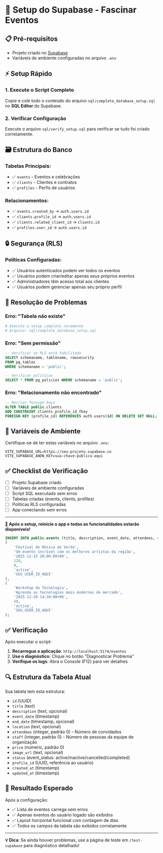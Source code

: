 # 🚀 Setup do Supabase - Fascinar Eventos

## 📋 Pré-requisitos
- Projeto criado no [Supabase](https://app.supabase.com)
- Variáveis de ambiente configuradas no arquivo `.env`

## ⚡ Setup Rápido

### 1. **Execute o Script Completo**
Copie e cole todo o conteúdo do arquivo `sql/complete_database_setup.sql` no **SQL Editor** do Supabase.

### 2. **Verificar Configuração**
Execute o arquivo `sql/verify_setup.sql` para verificar se tudo foi criado corretamente.

## 🗃️ Estrutura do Banco

### **Tabelas Principais:**
- ✅ `events` - Eventos e celebrações
- ✅ `clients` - Clientes e contratos  
- ✅ `profiles` - Perfis de usuários

### **Relacionamentos:**
- ✅ `events.created_by` → `auth.users.id`
- ✅ `clients.profile_id` → `auth.users.id`
- ✅ `clients.related_client_id` → `clients.id`
- ✅ `profiles.user_id` → `auth.users.id`

## 🔒 Segurança (RLS)

### **Políticas Configuradas:**
- ✅ Usuários autenticados podem ver todos os eventos
- ✅ Usuários podem criar/editar apenas seus próprios eventos
- ✅ Administradores têm acesso total aos clientes
- ✅ Usuários podem gerenciar apenas seu próprio perfil

## 🚨 Resolução de Problemas

### **Erro: "Tabela não existe"**
```bash
# Execute o setup completo novamente
# Arquivo: sql/complete_database_setup.sql
```

### **Erro: "Sem permissão"**
```sql
-- Verificar se RLS está habilitado
SELECT schemaname, tablename, rowsecurity 
FROM pg_tables 
WHERE schemaname = 'public';

-- Verificar políticas
SELECT * FROM pg_policies WHERE schemaname = 'public';
```

### **Erro: "Relacionamento não encontrado"**
```sql
-- Recriar foreign keys
ALTER TABLE public.clients 
ADD CONSTRAINT clients_profile_id_fkey 
FOREIGN KEY (profile_id) REFERENCES auth.users(id) ON DELETE SET NULL;
```

## 🔧 Variáveis de Ambiente

Certifique-se de ter estas variáveis no arquivo `.env`:

```env
VITE_SUPABASE_URL=https://seu-projeto.supabase.co
VITE_SUPABASE_ANON_KEY=sua-chave-publica-aqui
```

## ✅ Checklist de Verificação

- [ ] Projeto Supabase criado
- [ ] Variáveis de ambiente configuradas
- [ ] Script SQL executado sem erros
- [ ] Tabelas criadas (events, clients, profiles)
- [ ] Políticas RLS configuradas
- [ ] App conectando sem erros

---

**🎯 Após o setup, reinicie o app e todas as funcionalidades estarão disponíveis!**

```sql
INSERT INTO public.events (title, description, event_date, attendees, staff, status, profile_id) VALUES
(
    'Festival de Música de Verão',
    'Um evento incrível com os melhores artistas da região',
    '2025-12-15 20:00:00+00',
    120,
    8,
    'active',
    'SEU_USER_ID_AQUI'
),
(
    'Workshop de Tecnologia',
    'Aprenda as tecnologias mais modernas do mercado',
    '2025-12-20 14:30:00+00',
    50,
    'active',
    'SEU_USER_ID_AQUI'
);
```

## ✅ **Verificação**

Após executar o script:

1. **Recarregue a aplicação**: `http://localhost:5174/eventos`
2. **Use o diagnóstico**: Clique no botão "Diagnosticar Problema"
3. **Verifique os logs**: Abra o Console (F12) para ver detalhes

## 🔍 **Estrutura da Tabela Atual**

Sua tabela tem esta estrutura:
- `id` (UUID)
- `title` (text)
- `description` (text, opcional)  
- `event_date` (timestamp)
- `end_date` (timestamp, opcional)
- `location` (text, opcional)
- `attendees` (integer, padrão 0) - Número de convidados
- `staff` (integer, padrão 0) - Número de pessoas da equipe de organização
- `price` (numeric, padrão 0)
- `image_url` (text, opcional)
- `status` (event_status: active/inactive/cancelled/completed)
- `profile_id` (UUID, referência ao usuário)
- `created_at` (timestamp)
- `updated_at` (timestamp)

## 🚀 **Resultado Esperado**

Após a configuração:
- ✅ Lista de eventos carrega sem erros
- ✅ Apenas eventos do usuário logado são exibidos
- ✅ Layout horizontal funcional com contagem de dias
- ✅ Todos os campos da tabela são exibidos corretamente

---

**💡 Dica**: Se ainda houver problemas, use a página de teste em `/test-supabase` para diagnóstico detalhado!
